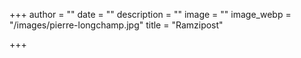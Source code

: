 +++
author = ""
date = ""
description = ""
image = ""
image_webp = "/images/pierre-longchamp.jpg"
title = "Ramzipost"

+++
